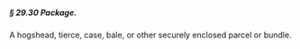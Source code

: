 ##### § 29.30 Package. #####

A hogshead, tierce, case, bale, or other securely enclosed parcel or bundle.